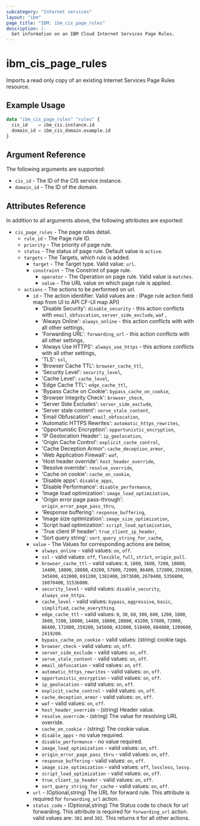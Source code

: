 ```yaml
---
subcategory: "Internet services"
layout: "ibm"
page_title: "IBM: ibm_cis_page_rules"
description: |-
  Get information on an IBM Cloud Internet Services Page Rules.
---
```


# ibm_cis_page_rules

Imports a read only copy of an existing Internet Services Page Rules resource.

## Example Usage

```terraform
data "ibm_cis_page_rules" "rules" {
  cis_id    = ibm_cis.instance.id
  domain_id = ibm_cis_domain.example.id
}
```

## Argument Reference

The following arguments are supported:

- `cis_id` - The ID of the CIS service instance.
- `domain_id` - The ID of the domain.

## Attributes Reference

In addition to all arguments above, the following attributes are exported:

- `cis_page_rules` - The page rules detail.
  - `rule_id` - The Page rule ID.
  - `priority` - The priority of page rule.
  - `status` - The status of page rule. Default value is `active`.
  - `targets` - The Targets, which rule is added.
    - `target` - The Target type. Valid value: `url`.
    - `constraint` - The Constrint of page rule.
      - `operator` - The Operation on page rule. Valid value is `matches`.
      - `value` - The URL value on which page rule is applied.
  - `actions` - The actions to be performed on url.
    - `id` - The action identifier. Valid values are : (Page rule action field map from UI to API CF-UI map API)
      - 'Disable Security': `disable_security` - this action conflicts with `email_obfuscation`, `server_side_exclude`, `waf` ,
      - 'Always Online': `always_online` - this action conflicts with with all other settings,
      - 'Forwarding URL': `forwarding_url` - this action conflicts with all other settings,
      - 'Always Use HTTPS': `always_use_https` - this actions conflicts with all other settings,
      - 'TLS': `ssl`,
      - 'Browser Cache TTL': `browser_cache_ttl`,
      - 'Security Level': `security_level`,
      - 'Cache Level': `cache_level`,
      - 'Edge Cache TTL': `edge_cache_ttl`,
      - 'Bypass Cache on Cookie': `bypass_cache_on_cookie`,
      - 'Browser Integrity Check': `browser_check`,
      - 'Server Side Excludes': `server_side_exclude`,
      - 'Server stale content': `serve_stale_content`,
      - 'Email Obfuscation': `email_obfuscation`,
      - 'Automatic HTTPS Rewrites': `automatic_https_rewrites`,
      - 'Opportunistic Encryption': `opportunistic_encryption`,
      - 'IP Geolocation Header': `ip_geolocation`,
      - 'Origin Cache Control': `explicit_cache_control`,
      - 'Cache Deception Armor': `cache_deception_armor`,
      - 'Web Application Firewall': `waf`,
      - 'Host header override': `host_header_override`,
      - 'Resolve override': `resolve_override`,
      - 'Cache on cookie': `cache_on_cookie`,
      - 'Disable apps': `disable_apps`,
      - 'Disable Performance': `disable_performance`,
      - 'Image load optimization': `image_load_optimization`,
      - 'Origin error page pass-through': `origin_error_page_pass_thru`,
      - 'Response buffering': `response_buffering`,
      - 'Image size optimization': `image_size_optimization`,
      - 'Script load optimization': `script_load_optimization`,
      - 'True client IP header': `true_client_ip_header`,
      - 'Sort query string': `sort_query_string_for_cache`,
    - `value` - The Values for corresponding actions are below,
      - `always_online` - valid values: `on`, `off`.
      - `ssl` - valid values: `off`, `flexible`, `full`, `strict`, `origin_pull`.
      - `browser_cache_ttl` - valid values: `0`, `1800`, `3600`, `7200`, `10800`, `14400`, `18000`, `28800`, `43200`, `57600`, `72000`, `86400`, `172800`, `259200`, `345600`, `432000`, `691200`, `1382400`, `2073600`, `2678400`, `5356800`, `16070400`, `31536000`.
      - `security_level` - valid values: `disable_security`, `always_use_https`.
      - `cache_level` - valid values: `bypass`, `aggressive`, `basic`, `simplified`, `cache_everything`.
      - `edge_cache_ttl` - valid values: `0`, `30`, `60`, `300`, `600`, `1200`, `1800`, `3600`, `7200`, `10800`, `14400`, `18000`, `28800`, `43200`, `57600`, `72000`, `86400`, `172800`, `259200`, `345600`, `432000`, `518400`, `604800`, `1209600`, `2419200`.
      - `bypass_cache_on_cookie` - valid values: (string) cookie tags.
      - `browser_check` - valid values: `on`, `off`.
      - `server_side_exclude` - valid values: `on`, `off`.
      - `serve_stale_content` - valid values: `on`, `off`.
      - `email_obfuscation` - valid values: `on`, `off`.
      - `automatic_https_rewrites` - valid values: `on`, `off`.
      - `opportunistic_encryption` - valid values: `on`, `off`.
      - `ip_geolocation` - valid values: `on`, `off`.
      - `explicit_cache_control` - valid values: `on`, `off`.
      - `cache_deception_armor` - valid values: `on`, `off`.
      - `waf` - valid values: `on`, `off`.
      - `host_header_override` - (string) Header value.
      - `resolve_override` - (string) The value for resolving URL override.
      - `cache_on_cookie` - (string) The cookie value.
      - `disable_apps` - no value required.
      - `disable_performance` - no value required.
      - `image_load_optimization` - valid values: `on`, `off`.
      - `origin_error_page_pass_thru` - valid values: `on`, `off`.
      - `response_buffering` - valid values: `on`, `off`.
      - `image_size_optimization` - valid values: `off`, `lossless`, `lossy`.
      - `script_load_optimization` - valid values: `on`, `off`.
      - `true_client_ip_header` - valid values: `on`, `off`.
      - `sort_query_string_for_cache` - valid values: `on`, `off`.
    - `url` - (Optional,string) The URL for forward rule. This attribute is required for `forwarding_url` action.
    - `status_code` - (Optional,string) The Status code to check for url forwarding. This attribute is required for `forwarding_url` action. valid values are: `301` and `302`. This returns `0` for all other actions.
